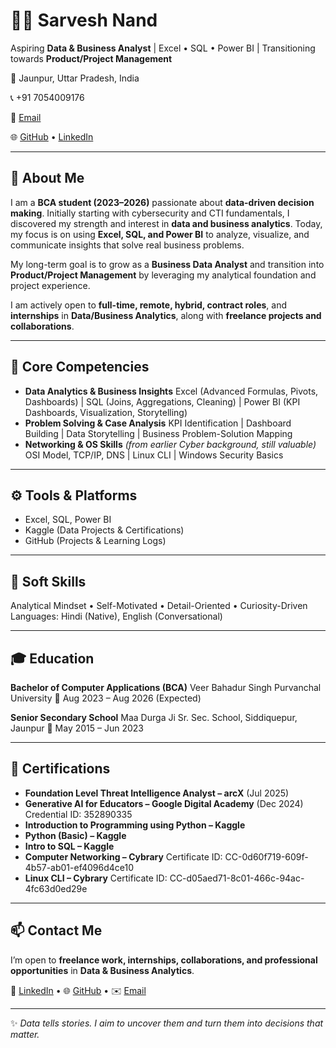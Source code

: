 # 👨‍💻 **Sarvesh Nand**

Aspiring **Data & Business Analyst** | Excel • SQL • Power BI | Transitioning towards **Product/Project Management**

📍 Jaunpur, Uttar Pradesh, India

📞 +91 7054009176

📧 [Email](tensaibaka007@gmail.com)

🌐 [GitHub](https://github.com/SarveshNand) • [LinkedIn](https://www.linkedin.com/in/sarvesh-nand-903a94284/)

---

## 🧠 About Me

I am a **BCA student (2023–2026)** passionate about **data-driven decision making**. Initially starting with cybersecurity and CTI fundamentals, I discovered my strength and interest in **data and business analytics**. Today, my focus is on using **Excel, SQL, and Power BI** to analyze, visualize, and communicate insights that solve real business problems.

My long-term goal is to grow as a **Business Data Analyst** and transition into **Product/Project Management** by leveraging my analytical foundation and project experience.

I am actively open to **full-time, remote, hybrid, contract roles**, and **internships** in **Data/Business Analytics**, along with **freelance projects and collaborations**.

---

## 🔐 Core Competencies

* **Data Analytics & Business Insights**
  Excel (Advanced Formulas, Pivots, Dashboards) | SQL (Joins, Aggregations, Cleaning) | Power BI (KPI Dashboards, Visualization, Storytelling)
* **Problem Solving & Case Analysis**
  KPI Identification | Dashboard Building | Data Storytelling | Business Problem-Solution Mapping
* **Networking & OS Skills** *(from earlier Cyber background, still valuable)*
  OSI Model, TCP/IP, DNS | Linux CLI | Windows Security Basics

---

## ⚙️ Tools & Platforms

* Excel, SQL, Power BI
* Kaggle (Data Projects & Certifications)
* GitHub (Projects & Learning Logs)

---

## 🧠 Soft Skills

Analytical Mindset • Self-Motivated • Detail-Oriented • Curiosity-Driven
Languages: Hindi (Native), English (Conversational)

---

## 🎓 Education

**Bachelor of Computer Applications (BCA)**
Veer Bahadur Singh Purvanchal University
📅 Aug 2023 – Aug 2026 (Expected)

**Senior Secondary School**
Maa Durga Ji Sr. Sec. School, Siddiquepur, Jaunpur
📅 May 2015 – Jun 2023

---

## 📜 Certifications

* **Foundation Level Threat Intelligence Analyst – arcX** (Jul 2025)
* **Generative AI for Educators – Google Digital Academy** (Dec 2024)
  Credential ID: 352890335
* **Introduction to Programming using Python – Kaggle**
* **Python (Basic) – Kaggle**
* **Intro to SQL – Kaggle**
* **Computer Networking – Cybrary**
  Certificate ID: CC-0d60f719-609f-4b57-ab01-ef4096d4ce10
* **Linux CLI – Cybrary**
  Certificate ID: CC-d05aed71-8c01-466c-94ac-4fc63d0ed29e

---

## 📫 Contact Me

I’m open to **freelance work, internships, collaborations, and professional opportunities** in **Data & Business Analytics**.

💼 [LinkedIn](https://www.linkedin.com/in/sarvesh-nand-903a94284/) • 🌐 [GitHub](https://github.com/SarveshNand) • ✉️ [Email](mailto:tensaibaka007@gmail.com)

---

✨ *Data tells stories. I aim to uncover them and turn them into decisions that matter.*
